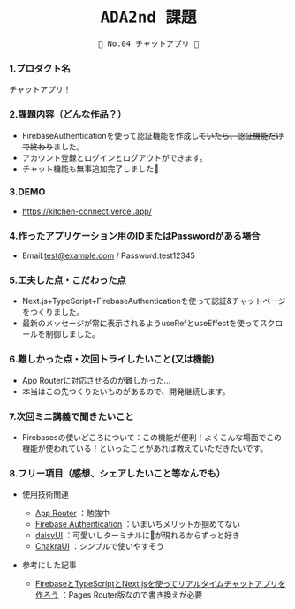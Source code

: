 <div align="center">
<samp>

# ADA2nd 課題

💜  No.04  チャットアプリ 💜

</samp>
</div>



### 1.プロダクト名

チャットアプリ！

### 2.課題内容（どんな作品？）

- FirebaseAuthenticationを使って認証機能を作成し~~ていたら、認証機能だけで終わり~~ました。
- アカウント登録とログインとログアウトができます。
- チャット機能も無事追加完了しました🙌

### 3.DEMO

- https://kitchen-connect.vercel.app/

### 4.作ったアプリケーション用のIDまたはPasswordがある場合

- Email:test@example.com / Password:test12345

### 5.工夫した点・こだわった点

- Next.js+TypeScript+FirebaseAuthenticationを使って認証&チャットページをつくりました。
- 最新のメッセージが常に表示されるようuseRefとuseEffectを使ってスクロールを制御しました。

### 6.難しかった点・次回トライしたいこと(又は機能)

- App Routerに対応させるのが難しかった...
- 本当はこの先つくりたいものがあるので、開発継続します。

### 7.次回ミニ講義で聞きたいこと

- Firebasesの使いどころについて：この機能が便利！よくこんな場面でこの機能が使われている！といったことがあれば教えていただきたいです。

### 8.フリー項目（感想、シェアしたいこと等なんでも）

- 使用技術関連
  - [App Router](https://nextjs.org/docs/app) ：勉強中
  - [Firebase Authentication](https://firebase.google.com/docs/auth?hl=ja) ：いまいちメリットが掴めてない
  - [daisyUI](https://daisyui.com/) ：可愛いしターミナルに🌼が現れるからずっと好き
  - [ChakraUI](https://v2.chakra-ui.com/) ：シンプルで使いやすそう

- 参考にした記事
  - [FirebaseとTypeScriptとNext.jsを使ってリアルタイムチャットアプリを作ろう](https://zenn.dev/hisho/books/617d8f9d6bd78b) ：Pages Router版なので書き換えが必要